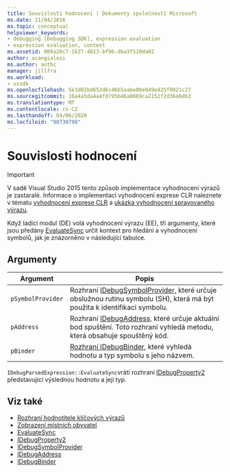 ```yaml
---
title: Souvislosti hodnocení | Dokumenty společnosti Microsoft
ms.date: 11/04/2016
ms.topic: conceptual
helpviewer_keywords:
- debugging [Debugging SDK], expression evaluation
- expression evaluation, context
ms.assetid: 008a20c7-1b27-4013-bf96-d6a3f510da02
author: acangialosi
ms.author: anthc
manager: jillfra
ms.workload:
- vssdk
ms.openlocfilehash: 5e3d02bd652d6c46b5aabe00e049e425f0921c27
ms.sourcegitcommit: 16a4a5da4a4fd795b46a0869ca2152f2d36e6db2
ms.translationtype: MT
ms.contentlocale: cs-CZ
ms.lasthandoff: 04/06/2020
ms.locfileid: "80738798"
---
```

# <a name="evaluation-context"></a>Souvislosti hodnocení
> [!IMPORTANT]
> V sadě Visual Studio 2015 tento způsob implementace vyhodnocení výrazů je zastaralé. Informace o implementaci vyhodnocení exprese CLR naleznete v tématu [vyhodnocení exprese CLR](https://github.com/Microsoft/ConcordExtensibilitySamples/wiki/CLR-Expression-Evaluators) a [ukázka vyhodnocení spravovaného výrazu](https://github.com/Microsoft/ConcordExtensibilitySamples/wiki/Managed-Expression-Evaluator-Sample).

 Když ladicí modul (DE) volá vyhodnocení výrazu (EE), tři argumenty, které jsou předány [EvaluateSync](../../extensibility/debugger/reference/idebugparsedexpression-evaluatesync.md) určit kontext pro hledání a vyhodnocení symbolů, jak je znázorněno v následující tabulce.

## <a name="arguments"></a>Argumenty

|Argument|Popis|
|--------------|-----------------|
|`pSymbolProvider`|Rozhraní [IDebugSymbolProvider,](../../extensibility/debugger/reference/idebugsymbolprovider.md) které určuje obslužnou rutinu symbolu (SH), která má být použita k identifikaci symbolu.|
|`pAddress`|Rozhraní [IDebugAddress,](../../extensibility/debugger/reference/idebugaddress.md) které určuje aktuální bod spuštění. Toto rozhraní vyhledá metodu, která obsahuje spouštěný kód.|
|`pBinder`|[Rozhraní IDebugBinder,](../../extensibility/debugger/reference/idebugbinder.md) které vyhledá hodnotu a typ symbolu s jeho názvem.|

 `IDebugParsedExpression::EvaluateSync`vrátí rozhraní [IDebugProperty2](../../extensibility/debugger/reference/idebugproperty2.md) představující výslednou hodnotu a její typ.

## <a name="see-also"></a>Viz také
- [Rozhraní hodnotitele klíčových výrazů](../../extensibility/debugger/key-expression-evaluator-interfaces.md)
- [Zobrazení místních obyvatel](../../extensibility/debugger/displaying-locals.md)
- [EvaluateSync](../../extensibility/debugger/reference/idebugparsedexpression-evaluatesync.md)
- [IDebugProperty2](../../extensibility/debugger/reference/idebugproperty2.md)
- [IDebugSymbolProvider](../../extensibility/debugger/reference/idebugsymbolprovider.md)
- [IDebugAddress](../../extensibility/debugger/reference/idebugaddress.md)
- [IDebugBinder](../../extensibility/debugger/reference/idebugbinder.md)
